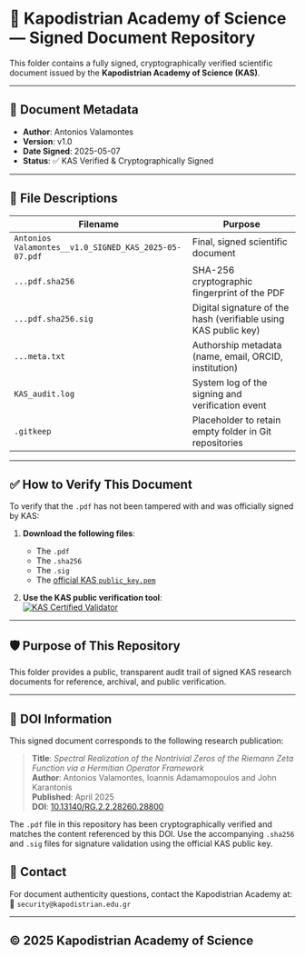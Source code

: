 # 📄 Kapodistrian Academy of Science — Signed Document Repository

This folder contains a fully signed, cryptographically verified scientific document issued by the **Kapodistrian Academy of Science (KAS)**.

---

## 🔐 Document Metadata

- **Author**: Antonios Valamontes  
- **Version**: v1.0  
- **Date Signed**: 2025-05-07  
- **Status**: ✅ KAS Verified & Cryptographically Signed

---

## 📁 File Descriptions

| Filename | Purpose |
|----------|---------|
| `Antonios Valamontes__v1.0_SIGNED_KAS_2025-05-07.pdf` | Final, signed scientific document |
| `...pdf.sha256` | SHA-256 cryptographic fingerprint of the PDF |
| `...pdf.sha256.sig` | Digital signature of the hash (verifiable using KAS public key) |
| `...meta.txt` | Authorship metadata (name, email, ORCID, institution) |
| `KAS_audit.log` | System log of the signing and verification event |
| `.gitkeep` | Placeholder to retain empty folder in Git repositories |

---

## ✅ How to Verify This Document

To verify that the `.pdf` has not been tampered with and was officially signed by KAS:

1. **Download the following files**:
   - The `.pdf`
   - The `.sha256`
   - The `.sig`
   - The [official KAS `public_key.pem`](https://github.com/Galactic-Code-Developers/kas-verifier-page/blob/main/public_key.pem)

2. **Use the KAS public verification tool**:  
[![KAS Certified Validator](https://img.shields.io/badge/KAS%20Certified-Validator-4B8BBE?style=for-the-badge&logo=googlecolab&logoColor=white)](https://colab.research.google.com/github/Galactic-Code-Developers/kas-verifier-page/blob/main/KAS_Verifier_OpenSSL.ipynb)

---

## 🛡 Purpose of This Repository

This folder provides a public, transparent audit trail of signed KAS research documents for reference, archival, and public verification.

---

## 🔗 DOI Information

This signed document corresponds to the following research publication:

> **Title**: *Spectral Realization of the Nontrivial Zeros of the Riemann Zeta Function via a Hermitian Operator Framework*  
> **Author**: Antonios Valamontes, Ioannis Adamamopoulos and John Karantonis  
> **Published**: April 2025  
> **DOI**: [10.13140/RG.2.2.28260.28800](https://doi.org/10.13140/RG.2.2.28260.28800)

The `.pdf` file in this repository has been cryptographically verified and matches the content referenced by this DOI. Use the accompanying `.sha256` and `.sig` files for signature validation using the official KAS public key.


## 💬 Contact

For document authenticity questions, contact the Kapodistrian Academy at:  
📧 `security@kapodistrian.edu.gr`

---

## © 2025 Kapodistrian Academy of Science
